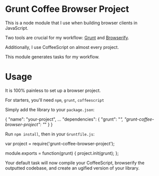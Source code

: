 Grunt Coffee Browser Project
============================

This is a node module that I use when building browser clients in JavaScript.

Two tools are crucial for my workflow: [Grunt](http://gruntjs.com/) and [Browserify](http://browserify.org/).

Additionally, I use CoffeeScript on almost every project.

This module generates tasks for my workflow.

# Usage

It is 100% painless to set up a browser project.

For starters, you'll need `npm`, `grunt`, `coffeescript`

Simply add the library to your `package.json`:

  {
    "name": "your-project",
    ...
    "dependencies": {
      "grunt": "*",
      "grunt-coffee-browser-project": "*"
    }
  }

Run `npm install`, then in your `Gruntfile.js`:

  var project = require('grunt-coffee-browser-project');
  
  module.exports = function(grunt) {
    project.init(grunt);
  };

Your default task will now compile your CoffeeScript, browserify the outputted codebase, and create an ugified version of your library.
